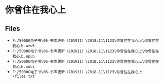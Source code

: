 # 你曾住在我心上

## Files

- `F:/5000G电子书\06-书库更新（201911）\2018.11\1123\你曾住在我心上\你曾住在我心上.azw3`
- `F:/5000G电子书\06-书库更新（201911）\2018.11\1123\你曾住在我心上\你曾住在我心上.epub`
- `F:/5000G电子书\06-书库更新（201911）\2018.11\1123\你曾住在我心上\你曾住在我心上.mobi`
- `F:/5000G电子书\06-书库更新（201911）\2018.11\1123\你曾住在我心上\files.txt`
